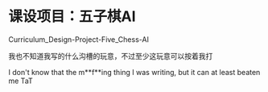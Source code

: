 # 课设项目：五子棋AI
Curriculum_Design-Project-Five_Chess-AI

我也不知道我写的什么沟槽的玩意，不过至少这玩意可以按着我打

I don't know that the m\*\*f\*\*ing thing I was writing, but it can at least beaten me TaT
